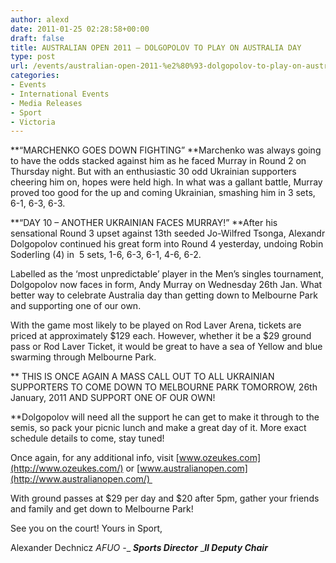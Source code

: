 ```yaml
---
author: alexd
date: 2011-01-25 02:28:58+00:00
draft: false
title: AUSTRALIAN OPEN 2011 – DOLGOPOLOV TO PLAY ON AUSTRALIA DAY
type: post
url: /events/australian-open-2011-%e2%80%93-dolgopolov-to-play-on-australia-day/
categories:
- Events
- International Events
- Media Releases
- Sport
- Victoria
---
```


**“MARCHENKO GOES DOWN FIGHTING”
**Marchenko was always going to have the odds stacked against him as he faced Murray in Round 2 on Thursday night. But with an enthusiastic 30 odd Ukrainian supporters cheering him on, hopes were held high. In what was a gallant battle, Murray proved too good for the up and coming Ukrainian, smashing him in 3 sets, 6-1, 6-3, 6-3.

**“DAY 10 – ANOTHER UKRAINIAN FACES MURRAY!”
**After his sensational Round 3 upset against 13th seeded Jo-Wilfred Tsonga, Alexandr Dolgopolov continued his great form into Round 4 yesterday, undoing Robin Soderling (4) in  5 sets, 1-6, 6-3, 6-1, 4-6, 6-2.




Labelled as the ‘most unpredictable’ player in the Men’s singles tournament, Dolgopolov now faces in form, Andy Murray on Wednesday 26th Jan.
What better way to celebrate Australia day than getting down to Melbourne Park and supporting one of our own.


With the game most likely to be played on Rod Laver Arena, tickets are priced at approximately $129 each. However, whether it be a $29 ground pass or Rod Laver Ticket, it would be great to have a sea of Yellow and blue swarming through Melbourne Park.

** THIS IS ONCE AGAIN A MASS CALL OUT TO ALL UKRAINIAN SUPPORTERS TO COME DOWN TO MELBOURNE PARK TOMORROW, 26th January, 2011 AND SUPPORT ONE OF OUR OWN!

**Dolgopolov will need all the support he can get to make it through to the semis, so pack your picnic lunch and make a great day of it. More exact schedule details to come, stay tuned!

Once again, for any additional info, visit [www.ozeukes.com](http://www.ozeukes.com/) or [www.australianopen.com](http://www.australianopen.com/) 

With ground passes at $29 per day and $20 after 5pm, gather your friends and family and get down to Melbourne Park!

See you on the court!
Yours in Sport,

Alexander Dechnicz
_AFUO -__ _**_Sports Director_**_
_**_II Deputy Chair_**
